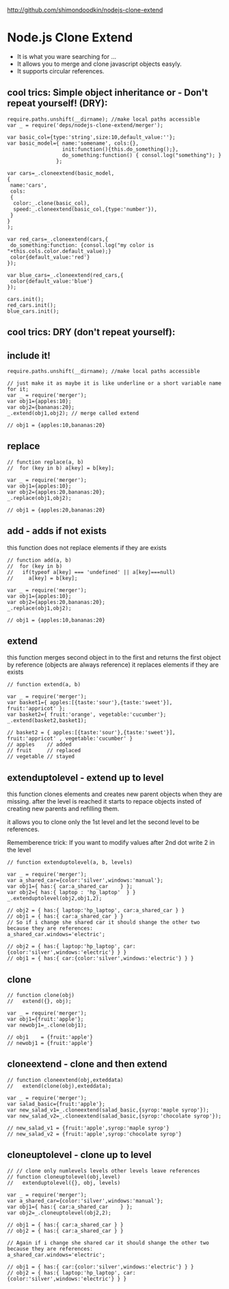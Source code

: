 http://github.com/shimondoodkin/nodejs-clone-extend

# Node.js Clone Extend
 * It is what you ware searching for ... 
 * It allows you to merge and clone javascript objects easyly.
 * It supports circular references.

## cool trics: Simple object inheritance or - Don't repeat yourself! (DRY):

    require.paths.unshift(__dirname); //make local paths accessible
    var _ = require('deps/nodejs-clone-extend/merger');
      
    var basic_col={type:'string',size:10,default_value:''};
    var basic_model={ name:'somename', cols:{},
                      init:function(){this.do_something();},
                      do_something:function() { consol.log("something"); }
                    };
    
    var cars=_.cloneextend(basic_model,
    {
     name:'cars',
     cols:
     {
      color:_.clone(basic_col),
      speed:_.cloneextend(basic_col,{type:'number'}),
     }
    }
    );
    
    var red_cars=_.cloneextend(cars,{
     do_something:function: {consol.log("my color is "+this.cols.color.default_value);}
     color{default_value:'red'}
    });
    
    var blue_cars=_.cloneextend(red_cars,{
     color{default_value:'blue'}
    });
    
    cars.init();    
    red_cars.init();    
    blue_cars.init();    

## cool trics: DRY (don't repeat yourself):


## include it!
    require.paths.unshift(__dirname); //make local paths accessible

    // just make it as maybe it is like underline or a short variable name for it;
    var _ = require('merger');  
    var obj1={apples:10};
    var obj2={bananas:20};
    _.extend(obj1,obj2); // merge called extend

    // obj1 = {apples:10,bananas:20}

## replace
    // function replace(a, b)
    //  for (key in b) a[key] = b[key];

    var _ = require('merger');  
    var obj1={apples:10};
    var obj2={apples:20,bananas:20};
    _.replace(obj1,obj2);

    // obj1 = {apples:20,bananas:20}

## add - adds if not exists
 this function does not replace elements if they are exists

    // function add(a, b)
    //  for (key in b)
    //   if(typeof a[key] === 'undefined' || a[key]===null)
    //     a[key] = b[key];

    var _ = require('merger');  
    var obj1={apples:10};
    var obj2={apples:20,bananas:20};
    _.replace(obj1,obj2);

    // obj1 = {apples:10,bananas:20}

## extend
 this function merges second object in to the first and returns
 the first object by reference (objects are always reference)
 it replaces elements if they are exists

    // function extend(a, b)
    
    var _ = require('merger');  
    var basket1={ apples:[{taste:'sour'},{taste:'sweet'}], fruit:'appricot' };
    var basket2={ fruit:'orange', vegetable:'cucumber'};
    _.extend(basket2,basket1);
    
    // basket2 = { apples:[{taste:'sour'},{taste:'sweet'}], fruit:'appricot' , vegetable:'cucumber' }
    // apples    // added
    // fruit     // replaced
    // vegetable // stayed
    
## extenduptolevel - extend up to level
 this function clones elements and creates new parent objects when they are missing.
 after the level is reached it starts to repace objects insted of creating new parents and refilling them.

 it allows you to clone only the 1st level 
 and let the second level to be references.
 
 Rememberence trick:
 If you want to modify values after 2nd dot write 2 in the level
 
    // function extenduptolevel(a, b, levels)

    var _ = require('merger');  
    var a_shared_car={color:'silver',windows:'manual'};
    var obj1={ has:{ car:a_shared_car    } };
    var obj2={ has:{ laptop : 'hp_laptop'  } }
    _.extenduptolevel(obj2,obj1,2);
    
    // obj2 = { has:{ laptop:'hp_laptop', car:a_shared_car } }
    // obj1 = { has:{ car:a_shared_car } }
    // So if i change she shared car it should shange the other two because they are references:
    a_shared_car.windows='electric';
    
    // obj2 = { has:{ laptop:'hp_laptop', car:{color:'silver',windows:'electric'} } }
    // obj1 = { has:{ car:{color:'silver',windows:'electric'} } }    

##  clone
    // function clone(obj)
    //   extend({}, obj);
    
    var _ = require('merger');  
    var obj1={fruit:'apple'};
    var newobj1=_.clone(obj1);
    
    // obj1    = {fruit:'apple'}
    // newobj1 = {fruit:'apple'}

## cloneextend - clone and then extend
    // function cloneextend(obj,exteddata)
    //   extend(clone(obj),exteddata);
    
    var _ = require('merger');  
    var salad_basic={fruit:'apple'};
    var new_salad_v1=_.cloneextend(salad_basic,{syrop:'maple syrop'});
    var new_salad_v2=_.cloneextend(salad_basic,{syrop:'chocolate syrop'});
    
    // new_salad_v1 = {fruit:'apple',syrop:'maple syrop'}
    // new_salad_v2 = {fruit:'apple',syrop:'chocolate syrop'}    

## cloneuptolevel - clone up to level

    // // clone only numlevels levels other levels leave references
    // function cloneuptolevel(obj,level)
    //   extenduptolevel({}, obj, levels)
    
    var _ = require('merger');  
    var a_shared_car={color:'silver',windows:'manual'};
    var obj1={ has:{ car:a_shared_car    } };
    var obj2=_.cloneuptolevel(obj2,2);
    
    // obj1 = { has:{ car:a_shared_car } }
    // obj2 = { has:{ car:a_shared_car } }
    
    // Again if i change she shared car it should shange the other two because they are references:
    a_shared_car.windows='electric';
    
    // obj1 = { has:{ car:{color:'silver',windows:'electric'} } }    
    // obj2 = { has:{ laptop:'hp_laptop', car:{color:'silver',windows:'electric'} } }
    

    
    
